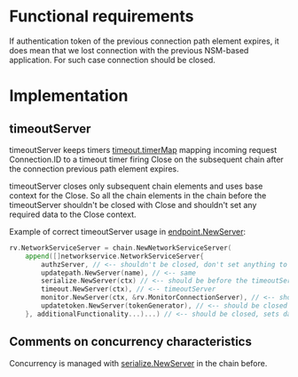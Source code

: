# Functional requirements

If authentication token of the previous connection path element expires, it does mean that we lost connection with the
previous NSM-based application. For such case connection should be closed.

# Implementation

## timeoutServer

timeoutServer keeps timers [timeout.timerMap](https://github.com/networkservicemesh/sdk/blob/master/pkg/networkservice/common/timeout/gen.go#L26)
mapping incoming request Connection.ID to a timeout timer firing Close on the subsequent chain after the connection previous
path element expires.

timeoutServer closes only subsequent chain elements and uses base context for the Close. So all the chain elements in
the chain before the timeoutServer shouldn't be closed with Close and shouldn't set any required data to the Close context.

Example of correct timeoutServer usage in [endpoint.NewServer](https://github.com/networkservicemesh/sdk/blob/master/pkg/networkservice/chains/endpoint/server.go#L62):
```go
rv.NetworkServiceServer = chain.NewNetworkServiceServer(
    append([]networkservice.NetworkServiceServer{
        authzServer, // <-- shouldn't be closed, don't set anything to the context
        updatepath.NewServer(name), // <-- same
        serialize.NewServer(ctx) // <-- should be before the timeoutServer
        timeout.NewServer(ctx), // <-- timeoutServer
        monitor.NewServer(ctx, &rv.MonitorConnectionServer), // <-- should be closed
        updatetoken.NewServer(tokenGenerator), // <-- should be closed
    }, additionalFunctionality...)...) // <-- should be closed, sets data to context
```

## Comments on concurrency characteristics

Concurrency is managed with [serialize.NewServer](https://github.com/networkservicemesh/sdk/blob/master/pkg/networkservice/common/serialize/server.go)
in the chain before.
